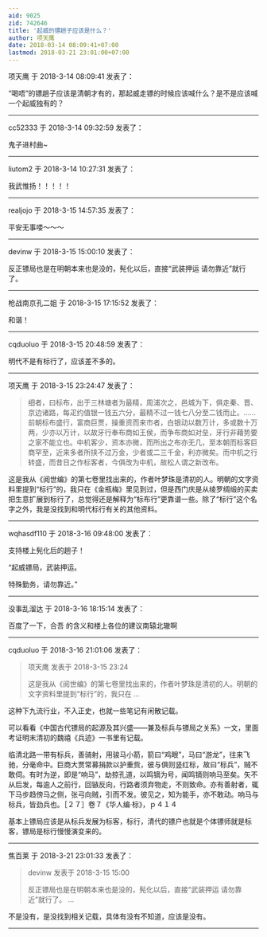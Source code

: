 ```yaml
---
aid: 9025
zid: 742646
title: '起威的镖趟子应该是什么？'
author: 项天鹰
date: 2018-03-14 08:09:41+07:00
lastmod: 2018-03-21 23:01:00+07:00
---
```


项天鹰 于 2018-3-14 08:09:41 发表了：

“喝唔”的镖趟子应该是清朝才有的，那起威走镖的时候应该喊什么？是不是应该喊一个起威独有的？

---------

cc52333 于 2018-3-14 09:32:59 发表了：

鬼子进村曲~

---------

liutom2 于 2018-3-14 10:27:31 发表了：

我武惟扬！！！！！

---------

realjojo 于 2018-3-15 14:57:35 发表了：

平安无事喽～～～

---------

devinw 于 2018-3-15 15:00:10 发表了：

反正镖局也是在明朝本来也是没的，髡化以后，直接“武装押运 请勿靠近”就行了。

---------

枪战南京孔二姐 于 2018-3-15 17:15:52 发表了：

和谐！

---------

cqduoluo 于 2018-3-15 20:48:59 发表了：

明代不是有标行了，应该差不多的。

---------

项天鹰 于 2018-3-15 23:24:47 发表了：

> 细者，曰标布，出于三林塘者为最精，周浦次之，邑城为下，俱走秦、晋、京边诸路，每疋约值银一钱五六分，最精不过一钱七八分至二钱而止。……前朝标布盛行，富商巨贾，操重资而来市者，白银动以数万计，多或数十万两，少亦以万计，以故牙行奉布商如王侯，而争布商如对垒，牙行非藉势要之家不能立也。中机客少，资本亦微，而所出之布亦无几，至本朝而标客巨商罕至，近来多者所挟不过万金，少者或二三千金，利亦微矣。而中机之行转盛，而昔日之作标客者，今俱改为中机，故松人谓之新改布。



这是我从《阅世编》的第七卷里找出来的，作者叶梦珠是清初的人。明朝的文字资料里提到“标行”的，我只在《金瓶梅》里见到过，但是西门庆是从绫罗绸缎的买卖把生意扩展到标行了，总觉得还是解释为“标布行”更靠谱一些。除了“标行”这个名字之外，我是没找到和明代标行有关的其他资料。

---------

wqhasdf110 于 2018-3-16 09:48:00 发表了：

支持楼上髡化后的趟子！

“起威镖局，武装押运。

特殊勤务，请勿靠近。”

---------

没事乱溜达 于 2018-3-16 18:15:14 发表了：

百度了一下，合吾 的含义和楼上各位的建议南辕北辙啊

---------

cqduoluo 于 2018-3-16 21:01:06 发表了：

> 项天鹰 发表于 2018-3-15 23:24
> 
> 这是我从《阅世编》的第七卷里找出来的，作者叶梦珠是清初的人。明朝的文字资料里提到“标行”的，我只在 ...



这种下九流行业，不入正史，也就一些笔记有闲散记载。

可以看看《中国古代镖局的起源及其兴盛——兼及标兵与镖局之关系》一文，里面考证明末清初的魏禧《兵迹》一书里有记载。

临清北路一带有标兵，善骑射，用骏马小箭，箭曰“鸡眼”，马曰“游龙”，往来飞驰，分毫命中。巨商大贾常募捐款以护重赀，彼与俱则竖红标，故曰“标兵”，贼不敢伺。有时为逆，即是“响马”，劫掠孔道，以鸣镝为号，闻鸣镝则响马至矣。矢不从后发，每逾人之前行，回镞反向，行路者须弃物走，不则致命。亦有善射者，辄下马步趋傍马之侧，张弓向贼，引而不发。彼见之，知为能手，亦不敢动。响马与标兵，皆劲兵也。［２７］卷７《华人编·标》，ｐ４１４ 

基本上镖局应该是从标兵发展为标客，标行，清代的镖户也就是个体镖师就是标客，镖局是标行慢慢演变来的。

---------

焦百莱 于 2018-3-21 23:01:33 发表了：

> devinw 发表于 2018-3-15 15:00
> 
> 反正镖局也是在明朝本来也是没的，髡化以后，直接“武装押运 请勿靠近”就行了。 ...



不是没有，是没找到相关记载，具体有没有不知道，应该是没有。

---------

